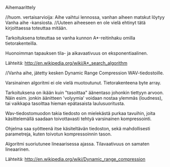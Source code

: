 Aihemaarittely

//huom. vertaisarvioija: Aihe vaihtui lennossa, vanhan aiheen matskut löytyy Vanha aihe -kansiosta.
//Uuteen aiheeseen en ole vielä ehtinyt tätä kirjoittaessa toteuttaa mitään.

Tarkoituksena toteuttaa se vanha kunnon A*-reitinhaku omilla tietorakenteilla.

Huonoimman tapauksen tila- ja aikavaativuus on eksponentiaalinen.

Lähteitä:
http://en.wikipedia.org/wiki/A*_search_algorithm


//Vanha aihe, jätetty kesken
Dynamic Range Compression WAV-tiedostoille.

Varsinainen algoritmi ei ole vielä muotoutunut. Tietorakenteena byte array.

Tarkoituksena on ikään kuin "tasoittaa" äänentaso johonkin tiettyyn arvoon.
Näin esim. jonkin äänitteen 'volyymia' voidaan nostaa ylemmäs (loudness), tai vaikkapa tasoittaa
hieman epätasaista laulusuoritusta.
	
Wav-tiedostomuodon takia tiedosto on mielekästä purkaa tavuihin, joita käsittelemällä
saadaan toivottavasti tehtyä varsinainen kompressointi.

Ohjelma saa syötteenä itse käsiteltävän tiedoston, sekä mahdollisesti parametreja, 
kuten toivotun kompressoinnin tason.

Algoritmi suoriutunee lineaarisessa ajassa. Tilavaativuus on samaten lineaarinen.


Lähteitä:
http://en.wikipedia.org/wiki/Dynamic_range_compression
